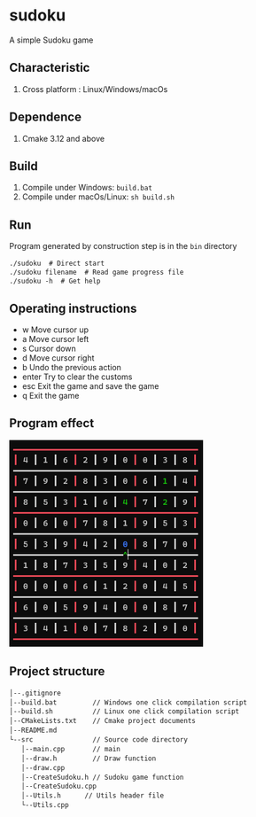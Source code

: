 # sudoku
A simple Sudoku game

## Characteristic
1. Cross platform : Linux/Windows/macOs

## Dependence
1. Cmake 3.12 and above

## Build
1. Compile under Windows: `build.bat`
2. Compile under macOs/Linux: `sh build.sh` 

## Run
Program generated by construction step is in the `bin` directory
``` shell
./sudoku  # Direct start
./sudoku filename  # Read game progress file
./sudoku -h  # Get help
```

## Operating instructions
- w Move cursor up
- a Move cursor left
- s Cursor down
- d Move cursor right
- b Undo the previous action
- enter Try to clear the customs
- esc Exit the game and save the game
- q Exit the game

## Program effect

![](https://github.com/ChengZhenhan/sudoku/blob/main/effect.bmp)

## Project structure
```bash
│--.gitignore
│--build.bat         // Windows one click compilation script
│--build.sh          // Linux one click compilation script
│--CMakeLists.txt    // Cmake project documents
│--README.md
└--src               // Source code directory  
   │--main.cpp       // main
   │--draw.h         // Draw function
   │--draw.cpp
   │--CreateSudoku.h // Sudoku game function
   │--CreateSudoku.cpp
   │--Utils.h      // Utils header file
   └--Utils.cpp
```
